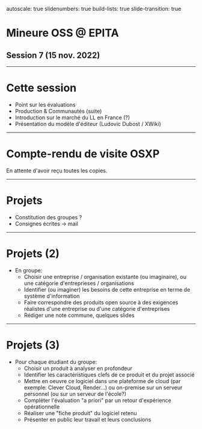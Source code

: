 autoscale: true
slidenumbers: true
build-lists: true
slide-transition: true

# Mineure OSS @ EPITA
## Session 7 (15 nov. 2022)

---

# Cette session

- Point sur les évaluations
- Production & Communautés (suite)
- Introduction sur le marché du LL en France (?)
- Présentation du modèle d'éditeur (Ludovic Dubost / XWiki)

---

# Compte-rendu de visite OSXP

En attente d'avoir reçu toutes les copies.

---

# Projets

- Constitution des groupes ?
- Consignes écrites -> mail

---

# Projets (2)

- En groupe: 
    - Choisir une entreprise / organisation existante (ou imaginaire), ou une catégorie d'entreprieses / organisations
    - Identifier (ou imaginer) les besoins de cette entreprise en terme de système d'information
    - Faire correspondre des produits open source à des exigences réalistes d'une entreprise ou d'une catégorie d'entreprises
    - Rédiger une note commune, quelques slides

---

# Projets (3)

- Pour chaque étudiant du groupe: 
    - Choisir un produit à analyser en profondeur
    - Identifier les caractéristiques clefs de ce produit et du projet associé
    - Mettre en oeuvre ce logiciel dans une plateforme de cloud (par exemple: Clever Cloud, Render...) ou on-premise sur un serveur personnel (ou sur un serveur de l'école?)
    - Compléter l'évaluation "a priori" par un retour d'expérience opérationnelle
    - Réaliser une "fiche produit" du logiciel retenu
    - Présenter en public leur travail et leurs conclusions
